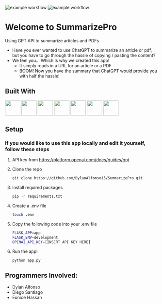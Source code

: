 ![example workflow](https://github.com/DylanAlfonso13/SummarizePro/actions/workflows/styling.yaml/badge.svg)
![example workflow](https://github.com/eunicehassan3/Week2Project/actions/workflows/unittests.yaml/badge.svg)
# Welcome to SummarizePro
Using GPT API to summarize articles and PDFs
* Have you ever wanted to use ChatGPT to summarize an article or pdf, but you have to go through the hassle of copying / pasting the content?
* We feel you... Which is why we created this app! 
    * It simply reads in a URL for an article or a PDF
    * BOOM! Now you have the summary that ChatGPT would provide you with half the hassle!
    
## Built With
<img height="50" src="https://user-images.githubusercontent.com/25181517/183423507-c056a6f9-1ba8-4312-a350-19bcbc5a8697.png">
<img height="50" src="https://user-images.githubusercontent.com/25181517/183423775-2276e25d-d43d-4e58-890b-edbc88e915f7.png">
<img height="50" src="https://user-images.githubusercontent.com/25181517/184117132-9e89a93b-65fb-47c3-91e7-7d0f99e7c066.png">
<img height="50" src="https://user-images.githubusercontent.com/25181517/183896128-ec99105a-ec1a-4d85-b08b-1aa1620b2046.png">
<img height="50" src="https://user-images.githubusercontent.com/25181517/192158954-f88b5814-d510-4564-b285-dff7d6400dad.png">
<img height="50" src="https://user-images.githubusercontent.com/25181517/183898054-b3d693d4-dafb-4808-a509-bab54cf5de34.png">
<img height="50" src ="https://user-images.githubusercontent.com/25181517/117447155-6a868a00-af3d-11eb-9cfe-245df15c9f3f.png">

## Setup
### If you would like to use this app locally and edit it yourself, follow these steps
1. API key from https://platform.openai.com/docs/guides/gpt
2. Clone the repo
   ```sh
   git clone https://github.com/DylanAlfonso13/SummarizePro.git
   ```
3. Install required packages
   ```sh
   pip -r requirements.txt
   ```
4. Create a .env file
   ```sh
   touch .env
   ```
5. Copy the following code into your .env file
    ```sh
    FLASK_APP=app
    FLASK_ENV=development
    OPENAI_API_KEY=[INSERT API KEY HERE]
    ```

6. Run the app!
    ```sh
    python app.py
    ```

## Programmers Involved: 
* Dylan Alfonso
* Diego Santiago
* Eunice Hassan 